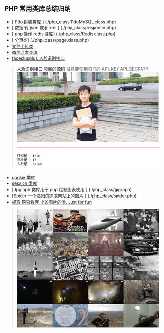 ## PHP 常用类库总结归纳

* [ Pdo 封装类库 ] (./php_class/PdoMySQL.class.php)
* [ 数据 转 json 或者 xml ] (./php_class/response.php)
* [ php 操作 redis 类库] (./php_class/Redis.class.php)
* [ 分页类] (./php_class/page.class.php) 
* [ 文件上传类 ](./php_class/fileUpload.class.php)
* [ 微信开发类库 ](./php_class/weixin.php)
* [ faceplusplus 人脸识别接口 ](./php_class/face.class.php)

> [ 人脸识别接口 项目的源码](./php_class/face)
  注意要使用自己的 API_KEY API_SECRATY
  ![效果展示](./php_class/face/images/face.png)


* [cookie 类库 ](./php_class/cookie.class.php)
* [session 类库 ](./php_class/session.class.php)
* [Jpgraph 类库用于 php 绘制图表使用 ] (./php_class/jpgraph)
* [Spider 一个递归的抓取网站上的图片 ] (./php_class/spider.php)
* [抓取 网易看客 上的图片的类, Just for fun ](./php_class/SeizeImg.class.php)
> ![实例图片](./img/seize.png)

